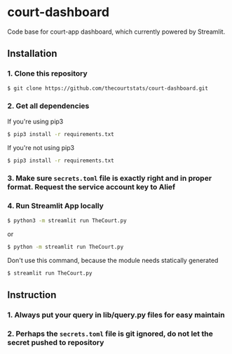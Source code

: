 # court-dashboard
Code base for court-app dashboard, which currently powered by Streamlit.

## Installation
### 1. Clone this repository
```bash
$ git clone https://github.com/thecourtstats/court-dashboard.git
```

### 2. Get all dependencies

If you're using pip3
```bash
$ pip3 install -r requirements.txt
```
If you're not using pip3
```bash
$ pip3 install -r requirements.txt
```

### 3. Make sure `secrets.toml` file is exactly right and in proper format. Request the service account key to Alief

### 4. Run Streamlit App locally
```bash
$ python3 -m streamlit run TheCourt.py
```
or
```bash
$ python -m streamlit run TheCourt.py
```

Don't use this command, because the module needs statically generated
```bash
$ streamlit run TheCourt.py
```

## Instruction
### 1. Always put your query in lib/query.py files for easy maintain
### 2. Perhaps the `secrets.toml` file is git ignored, do not let the secret pushed to repository
